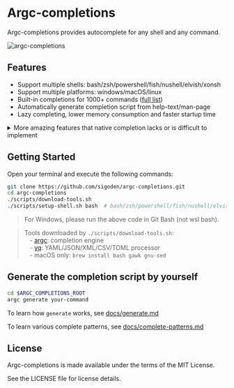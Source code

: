 # Argc-completions

Argc-completions provides autocomplete for any shell and any command.

![argc-completions](https://github.com/sigoden/argc-completions/assets/4012553/235bd290-516c-4dec-83d8-17cb852d35ae)

## Features

- Support multiple shells: bash/zsh/powershell/fish/nushell/elvish/xonsh
- Support multiple platforms: windows/macOS/linux
- Built-in completions for 1000+ commands ([full list](./MANIFEST.md))
- Automatically generate completion script from help-text/man-page
- Lazy completing, lower memory consumption and faster startup time

<details>
<summary>
More amazing features that native completion lacks or is difficult to implement
</summary>

### Parallel computing

![complete-git-checkout](https://github.com/sigoden/argc-completions/assets/4012553/9f062328-ad01-470e-963d-ae3f3777ca8c)

```sh
_choice_ref() {
    _argc_util_parallel _choice_local_branch ::: _choice_remote_branch ::: _choice_tag ::: _choice_head_commit
}
```

### Use network

![complete-cargo-add](https://github.com/sigoden/argc-completions/assets/4012553/dda4b2b4-338c-4a82-8a9a-ec8d7afd2d33)

### Complete comma-separated list 

![complete-find-type](https://github.com/sigoden/argc-completions/assets/4012553/f29da10b-5d86-4a1c-add0-987a4172a182)

### Complete multiple parts

![complete-rustup-target-add](https://github.com/sigoden/argc-completions/assets/4012553/e0ca086f-52c1-4cff-be22-a9c0db7bf823)

### Complete key-value pairs

![complete-ssh-o](https://github.com/sigoden/argc-completions/assets/4012553/0d758936-035a-427b-9821-5e1b9274411a)

### Reuse completion of other command/subcommand

![complete-yarn-workspace](https://github.com/sigoden/argc-completions/assets/4012553/8b611145-9c25-478b-8d1c-d58671028b5d)

</details>

## Getting Started

Open your terminal and execute the following commands:

```sh
git clone https://github.com/sigoden/argc-completions.git
cd argc-completions
./scripts/download-tools.sh
./scripts/setup-shell.sh bash  # bash/zsh/powershell/fish/nushell/elvish/xonsh
```

> For Windows, please run the above code in Git Bash (not wsl bash).

> Tools downloaded by `./scripts/download-tools.sh`:\
> &nbsp;&nbsp; - [argc](https://github.com/sigoden/argc): completion engine\
> &nbsp;&nbsp; - [yq](https://github.com/mikefarah/yq): YAML/JSON/XML/CSV/TOML processor\
> &nbsp;&nbsp; - macOS only: `brew install bash gawk gnu-sed`

## Generate the completion script by yourself

```sh
cd $ARGC_COMPLETIONS_ROOT
argc generate your-command
```

To learn how `generate` works, see [docs/generate.md](docs/generate.md)

To learn various complete patterns, see [docs/complete-patterns.md](docs/complete-patterns.md)

## License

Argc-completions is made available under the terms of the MIT License. 

See the LICENSE file for license details.